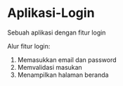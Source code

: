 # Aplikasi-Login
Sebuah aplikasi dengan fitur login

Alur fitur login:
  1. Memasukkan email dan password
  2. Memvalidasi masukan
  3. Menampilkan halaman beranda
  
  
